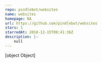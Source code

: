 ```yaml
---
repo: pindlebot/websites
name: websites
homepage: NA
url: https://github.com/pindlebot/websites
stars: 1
starredAt: 2018-12-15T08:41:36Z
description: |-
    null
---
```


[object Object]
